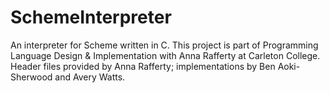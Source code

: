 # SchemeInterpreter

An interpreter for Scheme written in C. This project is part of Programming Language Design & Implementation with Anna Rafferty at Carleton College. Header files provided by Anna Rafferty; implementations by Ben Aoki-Sherwood and Avery Watts.
